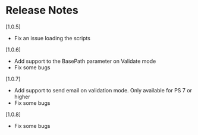
# Release Notes

[1.0.5]

- Fix an issue loading the scripts

[1.0.6]

- Add support to the BasePath parameter on Validate mode
- Fix some bugs

[1.0.7]

- Add support to send email on validation mode. Only available for PS 7 or higher
- Fix some bugs

[1.0.8]

- Fix some bugs
